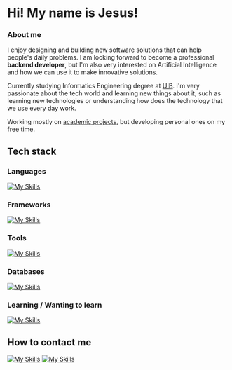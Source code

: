 # **Hi! My name is Jesus!**

### **About me**
I enjoy designing and building new software solutions that can help people's daily problems. I am looking forward to become a professional **backend developer**, but I'm also very interested on Artificial Intelligence and how we can use it to make innovative solutions.

Currently studying Informatics Engineering degree at [UIB](https://www.uib.cat/). I'm very passionate about the tech world and learning new things about it, such as learning new technologies or understanding how does the technology that we use every day work.

Working mostly on [academic projects](https://github.com/jcasben/Programacion-Ing-Informatica), but developing personal ones on my free time.

## **Tech stack**

### **Languages**

[![My Skills](https://skillicons.dev/icons?i=java,rust,c)](https://skillicons.dev)

### **Frameworks**

[![My Skills](https://skillicons.dev/icons?i=rocket)](https://skillicons.dev)

### **Tools**

[![My Skills](https://skillicons.dev/icons?i=git,github,postman,bash,idea,vscode)](https://skillicons.dev)

### **Databases**

[![My Skills](https://skillicons.dev/icons?i=mongodb)](https://skillicons.dev)

### **Learning / Wanting to learn**

[![My Skills](https://skillicons.dev/icons?i=spring,postgres,docker)](https://skillicons.dev)

## **How to contact me**
[![My Skills](https://skillicons.dev/icons?i=instagram)](https://www.instagram.com/jesuslearnstocode/)
[![My Skills](https://skillicons.dev/icons?i=linkedin)](https://www.linkedin.com/in/jesuscastillobenito/)
